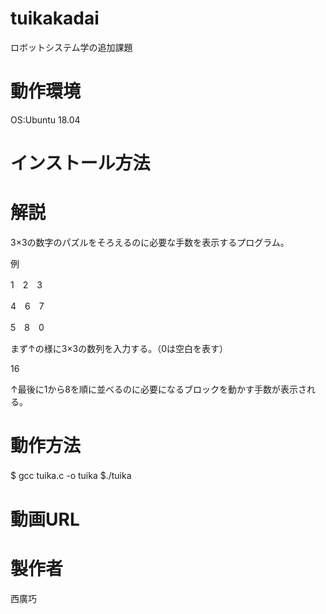 # tuikakadai
ロボットシステム学の追加課題

# 動作環境
OS:Ubuntu 18.04

# インストール方法

# 解説
3×3の数字のパズルをそろえるのに必要な手数を表示するプログラム。

例

1　2　3

4　6　7

5　8　0

まず↑の様に3×3の数列を入力する。（0は空白を表す）

16

↑最後に1から8を順に並べるのに必要になるブロックを動かす手数が表示される。

# 動作方法
$ gcc tuika.c -o tuika
$./tuika　

# 動画URL


# 製作者
西廣巧
